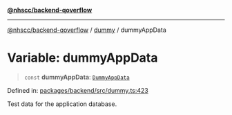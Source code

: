 [**@nhscc/backend-qoverflow**](../../README.md)

***

[@nhscc/backend-qoverflow](../../README.md) / [dummy](../README.md) / dummyAppData

# Variable: dummyAppData

> `const` **dummyAppData**: [`DummyAppData`](../type-aliases/DummyAppData.md)

Defined in: [packages/backend/src/dummy.ts:423](https://github.com/nhscc/qoverflow.api.hscc.bdpa.org/blob/e58635515aaccbecfff868b37cbae9a64bb762c2/packages/backend/src/dummy.ts#L423)

Test data for the application database.
